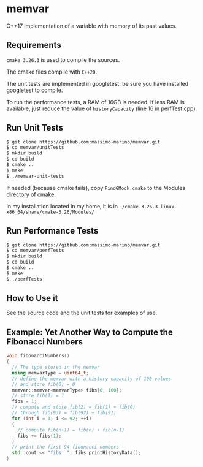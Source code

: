 # memvar

C++17 implementation of a variable with memory of its past values.

## Requirements

`cmake 3.26.3` is used to compile the sources.

The cmake files compile with `C++20`.

The unit tests are implemented in googletest: be sure you have installed googletest to compile.

To run the performance tests, a RAM of 16GB is needed. If less RAM is available, just reduce the value of `historyCapacity` (line 16 in perfTest.cpp).

## Run Unit Tests

```bash
$ git clone https://github.com:massimo-marino/memvar.git
$ cd memvar/unitTests
$ mkdir build
$ cd build
$ cmake ..
$ make
$ ./memvar-unit-tests
```
If needed (because cmake fails), copy `FindGMock.cmake` to the Modules directory of cmake.

In my installation located in my home, it is in `~/cmake-3.26.3-linux-x86_64/share/cmake-3.26/Modules/`

## Run Performance Tests

```bash
$ git clone https://github.com:massimo-marino/memvar.git
$ cd memvar/perfTests
$ mkdir build
$ cd build
$ cmake ..
$ make
$ ./perfTests
```

## How to Use it

See the source code and the unit tests for examples of use.

## Example: Yet Another Way to Compute the Fibonacci Numbers
```C++
void fibonacciNumbers()
{
  // The type stored in the memvar
  using memvarType = uint64_t;
  // define the memvar with a history capacity of 100 values
  // and store fib(0) = 0
  memvar::memvar<memvarType> fibs{0, 100};
  // store fib(1) = 1
  fibs = 1;
  // compute and store fib(2) = fib(1) + fib(0)
  // through fib(93) = fib(92) + fib(91)
  for (int i = 1; i <= 92; ++i)
  {
    // compute fib(n+1) = fib(n) + fib(n-1)
    fibs += fibs(1);
  }
  // print the first 94 fibonacci numbers
  std::cout << "fibs: "; fibs.printHistoryData();
}
```
